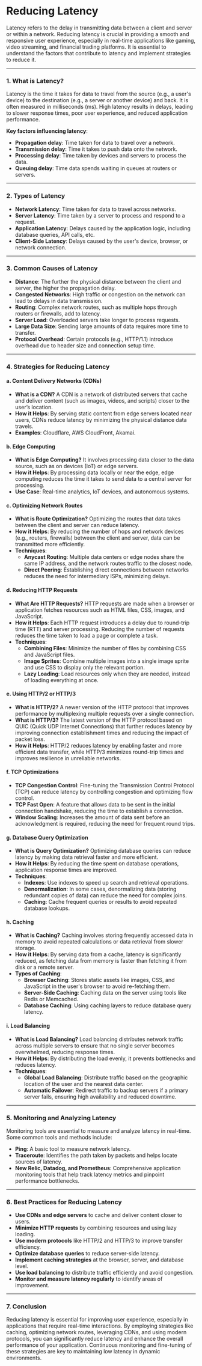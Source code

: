 # Reducing Latency

Latency refers to the delay in transmitting data between a client and server or within a network. Reducing latency is crucial in providing a smooth and responsive user experience, especially in real-time applications like gaming, video streaming, and financial trading platforms. It is essential to understand the factors that contribute to latency and implement strategies to reduce it.

---

### 1. **What is Latency?**
Latency is the time it takes for data to travel from the source (e.g., a user's device) to the destination (e.g., a server or another device) and back. It is often measured in milliseconds (ms). High latency results in delays, leading to slower response times, poor user experience, and reduced application performance.

**Key factors influencing latency**:
- **Propagation delay**: Time taken for data to travel over a network.
- **Transmission delay**: Time it takes to push data onto the network.
- **Processing delay**: Time taken by devices and servers to process the data.
- **Queuing delay**: Time data spends waiting in queues at routers or servers.

---

### 2. **Types of Latency**
- **Network Latency**: Time taken for data to travel across networks.
- **Server Latency**: Time taken by a server to process and respond to a request.
- **Application Latency**: Delays caused by the application logic, including database queries, API calls, etc.
- **Client-Side Latency**: Delays caused by the user's device, browser, or network connection.

---

### 3. **Common Causes of Latency**
- **Distance**: The further the physical distance between the client and server, the higher the propagation delay.
- **Congested Networks**: High traffic or congestion on the network can lead to delays in data transmission.
- **Routing**: Complex network routes, such as multiple hops through routers or firewalls, add to latency.
- **Server Load**: Overloaded servers take longer to process requests.
- **Large Data Size**: Sending large amounts of data requires more time to transfer.
- **Protocol Overhead**: Certain protocols (e.g., HTTP/1.1) introduce overhead due to header size and connection setup time.

---

### 4. **Strategies for Reducing Latency**

#### a. **Content Delivery Networks (CDNs)**
- **What is a CDN?** A CDN is a network of distributed servers that cache and deliver content (such as images, videos, and scripts) closer to the user’s location.
- **How it Helps**: By serving static content from edge servers located near users, CDNs reduce latency by minimizing the physical distance data travels.
- **Examples**: Cloudflare, AWS CloudFront, Akamai.

#### b. **Edge Computing**
- **What is Edge Computing?** It involves processing data closer to the data source, such as on devices (IoT) or edge servers.
- **How it Helps**: By processing data locally or near the edge, edge computing reduces the time it takes to send data to a central server for processing.
- **Use Case**: Real-time analytics, IoT devices, and autonomous systems.

#### c. **Optimizing Network Routes**
- **What is Route Optimization?** Optimizing the routes that data takes between the client and server can reduce latency.
- **How it Helps**: By reducing the number of hops and network devices (e.g., routers, firewalls) between the client and server, data can be transmitted more efficiently.
- **Techniques**:
  - **Anycast Routing**: Multiple data centers or edge nodes share the same IP address, and the network routes traffic to the closest node.
  - **Direct Peering**: Establishing direct connections between networks reduces the need for intermediary ISPs, minimizing delays.

#### d. **Reducing HTTP Requests**
- **What Are HTTP Requests?** HTTP requests are made when a browser or application fetches resources such as HTML files, CSS, images, and JavaScript.
- **How it Helps**: Each HTTP request introduces a delay due to round-trip time (RTT) and server processing. Reducing the number of requests reduces the time taken to load a page or complete a task.
- **Techniques**:
  - **Combining Files**: Minimize the number of files by combining CSS and JavaScript files.
  - **Image Sprites**: Combine multiple images into a single image sprite and use CSS to display only the relevant portion.
  - **Lazy Loading**: Load resources only when they are needed, instead of loading everything at once.

#### e. **Using HTTP/2 or HTTP/3**
- **What is HTTP/2?** A newer version of the HTTP protocol that improves performance by multiplexing multiple requests over a single connection.
- **What is HTTP/3?** The latest version of the HTTP protocol based on QUIC (Quick UDP Internet Connections) that further reduces latency by improving connection establishment times and reducing the impact of packet loss.
- **How it Helps**: HTTP/2 reduces latency by enabling faster and more efficient data transfer, while HTTP/3 minimizes round-trip times and improves resilience in unreliable networks.

#### f. **TCP Optimizations**
- **TCP Congestion Control**: Fine-tuning the Transmission Control Protocol (TCP) can reduce latency by controlling congestion and optimizing flow control.
- **TCP Fast Open**: A feature that allows data to be sent in the initial connection handshake, reducing the time to establish a connection.
- **Window Scaling**: Increases the amount of data sent before an acknowledgment is required, reducing the need for frequent round trips.

#### g. **Database Query Optimization**
- **What is Query Optimization?** Optimizing database queries can reduce latency by making data retrieval faster and more efficient.
- **How it Helps**: By reducing the time spent on database operations, application response times are improved.
- **Techniques**:
  - **Indexes**: Use indexes to speed up search and retrieval operations.
  - **Denormalization**: In some cases, denormalizing data (storing redundant copies of data) can reduce the need for complex joins.
  - **Caching**: Cache frequent queries or results to avoid repeated database lookups.

#### h. **Caching**
- **What is Caching?** Caching involves storing frequently accessed data in memory to avoid repeated calculations or data retrieval from slower storage.
- **How it Helps**: By serving data from a cache, latency is significantly reduced, as fetching data from memory is faster than fetching it from disk or a remote server.
- **Types of Caching**:
  - **Browser Caching**: Stores static assets like images, CSS, and JavaScript in the user's browser to avoid re-fetching them.
  - **Server-Side Caching**: Caching data on the server using tools like Redis or Memcached.
  - **Database Caching**: Using caching layers to reduce database query latency.

#### i. **Load Balancing**
- **What is Load Balancing?** Load balancing distributes network traffic across multiple servers to ensure that no single server becomes overwhelmed, reducing response times.
- **How it Helps**: By distributing the load evenly, it prevents bottlenecks and reduces latency.
- **Techniques**:
  - **Global Load Balancing**: Distribute traffic based on the geographic location of the user and the nearest data center.
  - **Automatic Failover**: Redirect traffic to backup servers if a primary server fails, ensuring high availability and reduced downtime.

---

### 5. **Monitoring and Analyzing Latency**
Monitoring tools are essential to measure and analyze latency in real-time. Some common tools and methods include:
- **Ping**: A basic tool to measure network latency.
- **Traceroute**: Identifies the path taken by packets and helps locate sources of latency.
- **New Relic, Datadog, and Prometheus**: Comprehensive application monitoring tools that help track latency metrics and pinpoint performance bottlenecks.

---

### 6. **Best Practices for Reducing Latency**
- **Use CDNs and edge servers** to cache and deliver content closer to users.
- **Minimize HTTP requests** by combining resources and using lazy loading.
- **Use modern protocols** like HTTP/2 and HTTP/3 to improve transfer efficiency.
- **Optimize database queries** to reduce server-side latency.
- **Implement caching strategies** at the browser, server, and database level.
- **Use load balancing** to distribute traffic efficiently and avoid congestion.
- **Monitor and measure latency regularly** to identify areas of improvement.

---

### 7. **Conclusion**
Reducing latency is essential for improving user experience, especially in applications that require real-time interactions. By employing strategies like caching, optimizing network routes, leveraging CDNs, and using modern protocols, you can significantly reduce latency and enhance the overall performance of your application. Continuous monitoring and fine-tuning of these strategies are key to maintaining low latency in dynamic environments.
